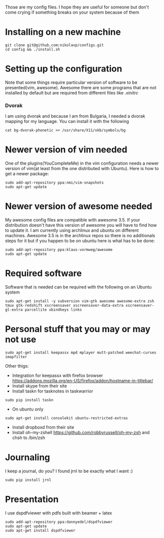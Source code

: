 Those are my config files. I hope they are useful for someone but don't come crying if something breaks on your system because of them

# Installing on a new machine

    git clone git@github.com:nikolavp/configs.git
    cd config && ./install.sh


# Setting up the configuration
Note that some things require particular version of software to be presented(vim, awesome). Awesome there are some programs that are not installed by default but are required from different files like *.xinitrc*


### Dvorak
I am using dvorak and because I am from Bulgaria, I needed a dvorak mapping for my language. You can install it with the following

    cat bg-dvorak-phonetic >> /usr/share/X11/xkb/symbols/bg

# Newer version of vim needed
One of the plugins(YouCompleteMe) in the vim configuration needs a newer version of vim(at least from the one distributed with Ubuntu). Here is how to get a newer package:

    sudo add-apt-repository ppa:nmi/vim-snapshots
    sudo apt-get update

# Newer version of awesome needed
My awesome config files are compatible with awesome 3.5. If your distribution doesn't have this version of awesome you will have to find how to update it. I am currently using archlinux and ubuntu on different machines. Awesome 3.5 is in the archlinux repos so there is no additionals steps for it but if you happen to be on ubuntu here is what has to be done:

    sudo add-apt-repository ppa:klaus-vormweg/awesome
    sudo apt-get update

# Required software

Software that is needed can be required with the following on an Ubuntu system

    sudo apt-get install -y subversion vim-gtk awesome awesome-extra zsh tmux gtk-redshift xscreensaver xscreensaver-data-extra xscreensaver-gl-extra parcellite xbindkeys links


# Personal stuff that you may or may not use

    sudo apt-get install keepassx mpd mplayer mutt-patched weechat-curses imapfilter

Other thigs:

* Integration for keepassx with firefox browser https://addons.mozilla.org/en-US/firefox/addon/hostname-in-titlebar/
* Install skype from their site
* Install taskn for tasknotes in taskwarrior 
```
sudo pip install taskn
```
* On ubuntu only
```
sudo apt-get install consolekit ubuntu-restricted-extras
```
* Install dropboxd from their site
* Install oh-my-zshell https://github.com/robbyrussell/oh-my-zsh and chsh to /bin/zsh

# Journaling
I keep a journal, do you? I found jrnl to be exactly what I want :)
```
sudo pip install jrnl
```

# Presentation
I use dspdfviewer with pdfs built with beamer + latex

```
sudo add-apt-repository ppa:dannyedel/dspdfviewer
sudo apt-get update
sudo apt-get install dspdfviewer
```
